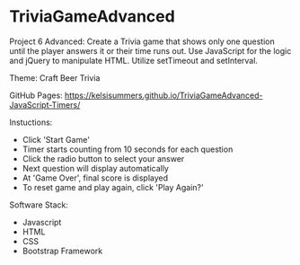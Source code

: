 # TriviaGameAdvanced

Project 6 Advanced: Create a Trivia game that shows only one question until the player answers it or their time runs out. Use JavaScript for the logic and jQuery to manipulate HTML. Utilize setTimeout and setInterval.

Theme: Craft Beer Trivia

GitHub Pages: https://kelsisummers.github.io/TriviaGameAdvanced-JavaScript-Timers/

Instuctions:
  - Click 'Start Game'
  - Timer starts counting from 10 seconds for each question
  - Click the radio button to select your answer
  - Next question will display automatically
  - At 'Game Over', final score is displayed
  - To reset game and play again, click 'Play Again?'
  
Software Stack:
  - Javascript
  - HTML
  - CSS
  - Bootstrap Framework
